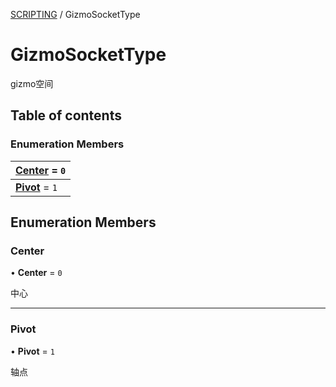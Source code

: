 [SCRIPTING](../groups/SCRIPTING.SCRIPTING.md) / GizmoSocketType

# GizmoSocketType <Badge type="tip" text="Enumeration" /> <Score text="GizmoSocketType" />

gizmo空间

## Table of contents

### Enumeration Members <Score text="Enumeration" /> 
| **[Center](mw.GizmoSocketType.md#center)** = ``0``  |
| :----- |
| **[Pivot](mw.GizmoSocketType.md#pivot)** = ``1`` |

## Enumeration Members

### Center <Score text="Center" /> 

• **Center** = ``0``

中心

___

### Pivot <Score text="Pivot" /> 

• **Pivot** = ``1``

轴点
